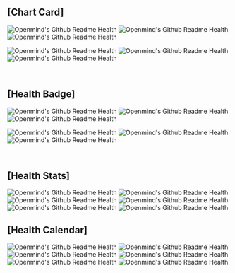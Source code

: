 ## [Chart Card]

![Openmind's Github Readme Health](https://github-readme-developer-health.com/cards/chart?username=ShinDajeong&size=250&theme=defaultTheme)
![Openmind's Github Readme Health](https://github-readme-developer-health.com/cards/chart?username=pyoki32&size=250&theme=forest)
![Openmind's Github Readme Health](https://github-readme-developer-health.com/cards/chart?username=JoChoSunghoon&size=250&theme=blue)

![Openmind's Github Readme Health](https://github-readme-developer-health.com/cards/chart?username=real100woong&size=250&theme=darkforest)
![Openmind's Github Readme Health](https://github-readme-developer-health.com/cards/chart?username=pyoki32&size=250&theme=night)
![Openmind's Github Readme Health](https://github-readme-developer-health.com/cards/chart?username=JoChoSunghoon&size=249&theme=cherry)

<br>

## [Health Badge]

![Openmind's Github Readme Health](https://github-readme-developer-health.com/cards/badge?username=ShinDajeong&size=2.5)
![Openmind's Github Readme Health](https://github-readme-developer-health.com/cards/badge?username=pyoki32&size=2.5&theme=pink)
![Openmind's Github Readme Health](https://github-readme-developer-health.com/cards/badge?username=real100woong&size=2.5&theme=sky)

![Openmind's Github Readme Health](https://github-readme-developer-health.com/cards/badge?username=real100woong&size=2.5&theme=forest)
![Openmind's Github Readme Health](https://github-readme-developer-health.com/cards/badge?username=pyoki32&size=2.5&theme=sunset)
![Openmind's Github Readme Health](https://github-readme-developer-health.com/cards/badge?username=clalsw&size=2.5&theme=dark)

<br>

## [Health Stats]

![Openmind's Github Readme Health](https://github-readme-developer-health.com/cards/fit?username=ShinDajeong)
![Openmind's Github Readme Health](https://github-readme-developer-health.com/cards/fit?username=pyoki32&theme=dark&badge_theme=pink)
![Openmind's Github Readme Health](https://github-readme-developer-health.com/cards/fit?username=pyoki32&theme=radical)
![Openmind's Github Readme Health](https://github-readme-developer-health.com/cards/fit?username=pyoki32&theme=merko&badge_theme=forest)
![Openmind's Github Readme Health](https://github-readme-developer-health.com/cards/fit?username=real100woong&theme=highcontrast&badge_theme=sunset)
![Openmind's Github Readme Health](https://github-readme-developer-health.com/cards/fit?username=real100woong&theme=dracula&badge_theme=dark)
<br>

## [Health Calendar]
![Openmind's Github Readme Health](https://github-readme-developer-health.com/cards/calendar?username=ShinDajeong)
![Openmind's Github Readme Health](https://github-readme-developer-health.com/cards/calendar?username=pyoki32&theme=grape)
![Openmind's Github Readme Health](https://github-readme-developer-health.com/cards/calendar?username=real100woong&theme=sky)
![Openmind's Github Readme Health](https://github-readme-developer-health.com/cards/calendar?username=JoChoSunghoon&theme=orange)
![Openmind's Github Readme Health](https://github-readme-developer-health.com/cards/calendar?username=clalsw&theme=grass)
![Openmind's Github Readme Health](https://github-readme-developer-health.com/cards/calendar?username=clalsw&theme=green)





